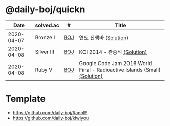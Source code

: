 # @daily-boj/quickn

| Date       | solved.ac   | #                | Title                                                         |
| ---------- | -------------- | ------------------------ | ------------------------------------------------------------ |
| 2020-04-07 | Bronze I       | [BOJ](http://boj.kr/1340) | 연도 진행바 [(Solution)](https://github.com/daily-boj/quickn/blob/master/P1340.rs) |
| 2020-04-08 | Silver III     | [BOJ](http://boj.kr/10166) | KOI 2014 - 관중석 [(Solution)](https://github.com/daily-boj/quickn/blob/master/P10166.rs) |
| 2020-04-08 | Ruby V         | [BOJ](http://boj.kr/14346) | Google Code Jam 2016 World Final - Radioactive Islands (Small) [(Solution)](https://github.com/daily-boj/quickn/blob/master/P14346.rs) |

# Template
- https://github.com/daily-boj/RanolP
- https://github.com/daily-boj/kiwiyou
